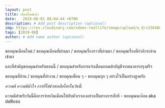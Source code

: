 ```yaml
---
layout: post
title: เดือนใหม่แล้ว
date:   2019-08-01 08:04:44 +0700
description: # Add post description (optional)
img: https://res.cloudinary.com/sdees-reallife/image/upload/a_0/v1564885957/IMG_8609.jpg # Add image post (optional)
tags: [2019-08]
author: # Add name author (optional)
---
```

ขอบคุณเดือนใหม่ / ขอบคุณเดือนที่ผ่านมา / ขอบคุณเรื่องราวที่ผ่านมา / ขอบคุณเรื่องที่กำลังจะผ่านเข้ามา

และที่สำคัญขอบคุณสำหรับตอนนี้ / ขอบคุณสำหรับการแจ้งเตือนยอดเข้าบัญชีจากธนาคารกรุงศรีฯ

ขอบคุณที่บ้าน / ขอบคุณที่ทำงาน / ขอบคุณเพื่อน ๆ - ขอบคุณทุก ๆ อย่างไว้เป็นอย่างสูงครับ

<i class="fa fa-child" style="color:plum"></i>

*ความดี ความมีน้ำใจ การที่ได้ช่วยเหลือใครในวันนี้*:

ความดีสำหรับวันนี้คือการจ่ายเงินเดือนให้กับตัวเราเองอย่างเป็นทางการสักที - ขอบคุณนะอ๊อด aka daBoss

